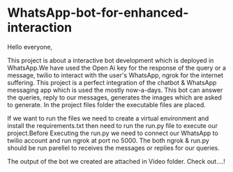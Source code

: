 # WhatsApp-bot-for-enhanced-interaction

Hello everyone, 

This project is about a interactive bot development which is deployed in WhatsApp.We have used the Open Ai key for the response of the query or a message, twilio to interact with the user's WhatsApp, ngrok for the internet suffering. This project is a perfect integration of the chatbot & WhatsApp messaging app which is used the mostly now-a-days. This bot can answer the queries, reply to our messages, generates the images which are asked to generate. In the project files folder the executable files are placed. 

If we want to run the files we need to create a virtual environment and install the requirements.txt then need to run the run.py file to execute our project.Before Executing the run.py we need to connect our WhatsApp to twilio account and run ngrok at port no 5000. The both ngrok & run.py should be run parellel to receives the messages or replies for our queries. 

The output of the bot we created are attached in Video folder. Check out....! 


